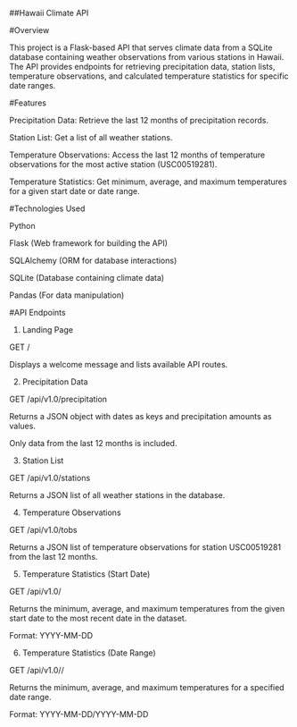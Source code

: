 ##Hawaii Climate API

#Overview

This project is a Flask-based API that serves climate data from a SQLite database containing weather observations from various stations in Hawaii. The API provides endpoints for retrieving precipitation data, station lists, temperature observations, and calculated temperature statistics for specific date ranges.

#Features

Precipitation Data: Retrieve the last 12 months of precipitation records.

Station List: Get a list of all weather stations.

Temperature Observations: Access the last 12 months of temperature observations for the most active station (USC00519281).

Temperature Statistics: Get minimum, average, and maximum temperatures for a given start date or date range.

#Technologies Used

Python

Flask (Web framework for building the API)

SQLAlchemy (ORM for database interactions)

SQLite (Database containing climate data)

Pandas (For data manipulation)

#API Endpoints

1. Landing Page

GET /

Displays a welcome message and lists available API routes.

2. Precipitation Data

GET /api/v1.0/precipitation

Returns a JSON object with dates as keys and precipitation amounts as values.

Only data from the last 12 months is included.

3. Station List

GET /api/v1.0/stations

Returns a JSON list of all weather stations in the database.

4. Temperature Observations

GET /api/v1.0/tobs

Returns a JSON list of temperature observations for station USC00519281 from the last 12 months.

5. Temperature Statistics (Start Date)

GET /api/v1.0/<start>

Returns the minimum, average, and maximum temperatures from the given start date to the most recent date in the dataset.

Format: YYYY-MM-DD

6. Temperature Statistics (Date Range)

GET /api/v1.0/<start>/<end>

Returns the minimum, average, and maximum temperatures for a specified date range.

Format: YYYY-MM-DD/YYYY-MM-DD
